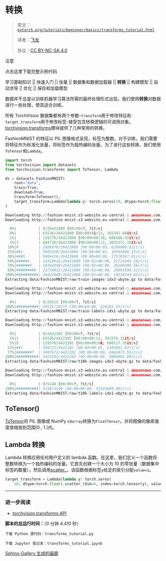 # 转换

> 原文：[`pytorch.org/tutorials/beginner/basics/transforms_tutorial.html`](https://pytorch.org/tutorials/beginner/basics/transforms_tutorial.html)
>
> 译者：[飞龙](https://github.com/wizardforcel)
>
> 协议：[CC BY-NC-SA 4.0](http://creativecommons.org/licenses/by-nc-sa/4.0/)

注意

点击这里下载完整示例代码

学习基础知识 || 快速入门 || 张量 || 数据集和数据加载器 || **转换** || 构建模型 || 自动求导 || 优化 || 保存和加载模型

数据并不总是以训练机器学习算法所需的最终处理形式出现。我们使用**转换**对数据进行一些处理，使其适合训练。

所有 TorchVision 数据集都有两个参数-`transform`用于修改特征和`target_transform`用于修改标签-接受包含转换逻辑的可调用对象。[torchvision.transforms](https://pytorch.org/vision/stable/transforms.html)模块提供了几种常用的转换。

FashionMNIST 的特征以 PIL 图像格式呈现，标签为整数。对于训练，我们需要将特征作为标准化张量，将标签作为独热编码张量。为了进行这些转换，我们使用`ToTensor`和`Lambda`。

```py
import torch
from torchvision import datasets
from torchvision.transforms import ToTensor, Lambda

ds = datasets.FashionMNIST(
    root="data",
    train=True,
    download=True,
    transform=ToTensor(),
    target_transform=Lambda(lambda y: torch.zeros(10, dtype=torch.float).scatter_(0, torch.tensor(y), value=1))
) 
```

```py
Downloading http://fashion-mnist.s3-website.eu-central-1.amazonaws.com/train-images-idx3-ubyte.gz
Downloading http://fashion-mnist.s3-website.eu-central-1.amazonaws.com/train-images-idx3-ubyte.gz to data/FashionMNIST/raw/train-images-idx3-ubyte.gz

  0%|          | 0/26421880 [00:00<?, ?it/s]
  0%|          | 65536/26421880 [00:00<01:12, 365341.60it/s]
  1%|          | 229376/26421880 [00:00<00:38, 686586.92it/s]
  3%|3         | 884736/26421880 [00:00<00:12, 2035271.39it/s]
 10%|#         | 2686976/26421880 [00:00<00:03, 6286060.82it/s]
 21%|##1       | 5603328/26421880 [00:00<00:01, 10565098.33it/s]
 36%|###5      | 9404416/26421880 [00:00<00:00, 17370347.01it/s]
 54%|#####4    | 14319616/26421880 [00:01<00:00, 21721945.28it/s]
 70%|######9   | 18382848/26421880 [00:01<00:00, 26260208.56it/s]
 90%|########9 | 23724032/26421880 [00:01<00:00, 28093598.52it/s]
100%|##########| 26421880/26421880 [00:01<00:00, 19334744.02it/s]
Extracting data/FashionMNIST/raw/train-images-idx3-ubyte.gz to data/FashionMNIST/raw

Downloading http://fashion-mnist.s3-website.eu-central-1.amazonaws.com/train-labels-idx1-ubyte.gz
Downloading http://fashion-mnist.s3-website.eu-central-1.amazonaws.com/train-labels-idx1-ubyte.gz to data/FashionMNIST/raw/train-labels-idx1-ubyte.gz

  0%|          | 0/29515 [00:00<?, ?it/s]
100%|##########| 29515/29515 [00:00<00:00, 329165.55it/s]
Extracting data/FashionMNIST/raw/train-labels-idx1-ubyte.gz to data/FashionMNIST/raw

Downloading http://fashion-mnist.s3-website.eu-central-1.amazonaws.com/t10k-images-idx3-ubyte.gz
Downloading http://fashion-mnist.s3-website.eu-central-1.amazonaws.com/t10k-images-idx3-ubyte.gz to data/FashionMNIST/raw/t10k-images-idx3-ubyte.gz

  0%|          | 0/4422102 [00:00<?, ?it/s]
  1%|1         | 65536/4422102 [00:00<00:12, 361576.31it/s]
  5%|5         | 229376/4422102 [00:00<00:06, 680517.35it/s]
 21%|##1       | 950272/4422102 [00:00<00:01, 2183882.82it/s]
 77%|#######7  | 3407872/4422102 [00:00<00:00, 6666873.55it/s]
100%|##########| 4422102/4422102 [00:00<00:00, 6066091.89it/s]
Extracting data/FashionMNIST/raw/t10k-images-idx3-ubyte.gz to data/FashionMNIST/raw

Downloading http://fashion-mnist.s3-website.eu-central-1.amazonaws.com/t10k-labels-idx1-ubyte.gz
Downloading http://fashion-mnist.s3-website.eu-central-1.amazonaws.com/t10k-labels-idx1-ubyte.gz to data/FashionMNIST/raw/t10k-labels-idx1-ubyte.gz

  0%|          | 0/5148 [00:00<?, ?it/s]
100%|##########| 5148/5148 [00:00<00:00, 41523609.60it/s]
Extracting data/FashionMNIST/raw/t10k-labels-idx1-ubyte.gz to data/FashionMNIST/raw 
```

## ToTensor()

[ToTensor](https://pytorch.org/vision/stable/transforms.html#torchvision.transforms.ToTensor)将 PIL 图像或 NumPy `ndarray`转换为`FloatTensor`。并将图像的像素强度值缩放到范围[0., 1.]内。

## Lambda 转换

Lambda 转换应用任何用户定义的 lambda 函数。在这里，我们定义一个函数将整数转换为一个独热编码的张量。它首先创建一个大小为 10 的零张量（数据集中标签的数量），然后调用[scatter_](https://pytorch.org/docs/stable/generated/torch.Tensor.scatter_.html)，该函数根据标签`y`给定的索引分配`value=1`。

```py
target_transform = Lambda(lambda y: torch.zeros(
    10, dtype=torch.float).scatter_(dim=0, index=torch.tensor(y), value=1)) 
```

* * *

### 进一步阅读

+   [torchvision.transforms API](https://pytorch.org/vision/stable/transforms.html)

**脚本的总运行时间：**（0 分钟 4.410 秒）

`下载 Python 源代码：transforms_tutorial.py`

`下载 Jupyter 笔记本：transforms_tutorial.ipynb`

[Sphinx-Gallery 生成的画廊](https://sphinx-gallery.github.io)
